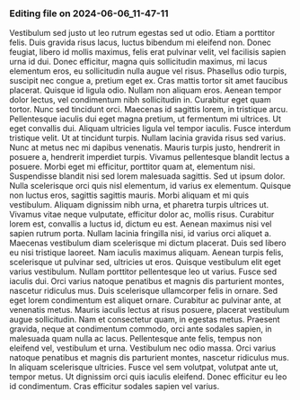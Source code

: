 ### Editing file on 2024-06-06_11-47-11

Vestibulum sed justo ut leo rutrum egestas sed ut odio. Etiam a porttitor felis. Duis gravida risus lacus, luctus bibendum mi eleifend non. Donec feugiat, libero id mollis maximus, felis erat pulvinar velit, vel facilisis sapien urna id dui. Donec efficitur, magna quis sollicitudin maximus, mi lacus elementum eros, eu sollicitudin nulla augue vel risus. Phasellus odio turpis, suscipit nec congue a, pretium eget ex. Cras mattis tortor sit amet faucibus placerat. Quisque id ligula odio. Nullam non aliquam eros. Aenean tempor dolor lectus, vel condimentum nibh sollicitudin in. Curabitur eget quam tortor. Nunc sed tincidunt orci. Maecenas id sagittis lorem, in tristique arcu. Pellentesque iaculis dui eget magna pretium, ut fermentum mi ultrices. Ut eget convallis dui. Aliquam ultricies ligula vel tempor iaculis.
Fusce interdum tristique velit. Ut at tincidunt turpis. Nullam lacinia gravida risus sed varius. Nunc at metus nec mi dapibus venenatis. Mauris turpis justo, hendrerit in posuere a, hendrerit imperdiet turpis. Vivamus pellentesque blandit lectus a posuere. Morbi eget mi efficitur, porttitor quam at, elementum nisi. Suspendisse blandit nisi sed lorem malesuada sagittis. Sed ut ipsum dolor. Nulla scelerisque orci quis nisl elementum, id varius ex elementum. Quisque non luctus eros, sagittis sagittis mauris.
Morbi aliquam et mi quis vestibulum. Aliquam dignissim nibh urna, et pharetra turpis ultrices ut. Vivamus vitae neque vulputate, efficitur dolor ac, mollis risus. Curabitur lorem est, convallis a luctus id, dictum eu est. Aenean maximus nisi vel sapien rutrum porta. Nullam lacinia fringilla nisi, id varius orci aliquet a. Maecenas vestibulum diam scelerisque mi dictum placerat. Duis sed libero eu nisi tristique laoreet. Nam iaculis maximus aliquam. Aenean turpis felis, scelerisque ut pulvinar sed, ultricies ut eros. Quisque vestibulum elit eget varius vestibulum. Nullam porttitor pellentesque leo ut varius. Fusce sed iaculis dui. Orci varius natoque penatibus et magnis dis parturient montes, nascetur ridiculus mus.
Duis scelerisque ullamcorper felis in ornare. Sed eget lorem condimentum est aliquet ornare. Curabitur ac pulvinar ante, at venenatis metus. Mauris iaculis lectus at risus posuere, placerat vestibulum augue sollicitudin. Nam et consectetur quam, in egestas metus. Praesent gravida, neque at condimentum commodo, orci ante sodales sapien, in malesuada quam nulla ac lacus. Pellentesque ante felis, tempus non eleifend vel, vestibulum et urna. Vestibulum nec odio massa. Orci varius natoque penatibus et magnis dis parturient montes, nascetur ridiculus mus. In aliquam scelerisque ultricies. Fusce vel sem volutpat, volutpat ante ut, tempor metus. Ut dignissim orci quis iaculis eleifend. Donec efficitur eu leo id condimentum. Cras efficitur sodales sapien vel varius.

